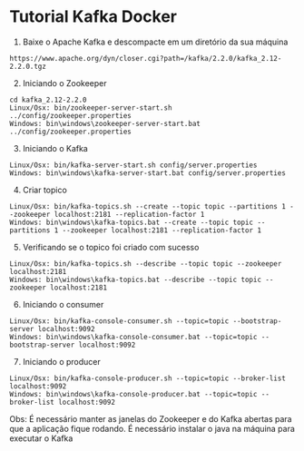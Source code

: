 # Tutorial Kafka Docker

1. Baixe o Apache Kafka e descompacte em um diretório da sua máquina

```
https://www.apache.org/dyn/closer.cgi?path=/kafka/2.2.0/kafka_2.12-2.2.0.tgz
```

2. Iniciando o Zookeeper

```
cd kafka_2.12-2.2.0
Linux/Osx: bin/zookeeper-server-start.sh ../config/zookeeper.properties
Windows: bin\windows\zookeeper-server-start.bat ../config/zookeeper.properties
```

3. Iniciando o Kafka

```
Linux/Osx: bin/kafka-server-start.sh config/server.properties
Windows: bin\windows\kafka-server-start.bat config/server.properties
```

4. Criar topico

``` 
Linux/Osx: bin/kafka-topics.sh --create --topic topic --partitions 1 --zookeeper localhost:2181 --replication-factor 1
Windows: bin\windows\kafka-topics.bat --create --topic topic --partitions 1 --zookeeper localhost:2181 --replication-factor 1
```

5. Verificando se o topico foi criado com sucesso

```
Linux/Osx: bin/kafka-topics.sh --describe --topic topic --zookeeper localhost:2181
Windows: bin\windows\kafka-topics.bat --describe --topic topic --zookeeper localhost:2181
```

6. Iniciando o consumer

```
Linux/Osx: bin/kafka-console-consumer.sh --topic=topic --bootstrap-server localhost:9092
Windows: bin\windows\kafka-console-consumer.bat --topic=topic --bootstrap-server localhost:9092
```

7. Iniciando o producer

```
Linux/Osx: bin/kafka-console-producer.sh --topic=topic --broker-list localhost:9092
Windows: bin\windows\kafka-console-producer.bat --topic=topic --broker-list localhost:9092
```

Obs: É necessário manter as janelas do Zookeeper e do Kafka abertas para que a aplicação fique rodando.
     É necessário instalar o java na máquina para executar o Kafka